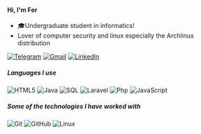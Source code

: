  #### Hi, I'm Fer
  
- 🎓Undergraduate student in informatics!
- Lover of computer security and linux especially the Archlinux distribution

[![Telegram](https://img.shields.io/badge/-TELEGRAM-2CA5E0?style=for-the-badge&logo=telegram&logoColor=white)](https://t.me/fc_33)
[![Gmail](https://img.shields.io/badge/-GMAIL-D14836?style=for-the-badge&logo=gmail&logoColor=white)](mailto:fercassera@gmail.com)
[![LinkedIn](https://img.shields.io/badge/-LINKEDIN-0077B5?style=for-the-badge&logo=linkedin&logoColor=white)](https://www.linkedin.com/in/fernando-cassera-5202bb191)

##### Languages I use


![HTML5](https://img.shields.io/badge/-HTML5-000000?style=flat&logo=html5)
![Java](https://img.shields.io/badge/-Java-000000?style=flat&logo=java)
![SQL](https://img.shields.io/badge/-SQL-000000?style=flat&logo=workbench)
![Laravel](https://img.shields.io/badge/-Laravel-000000?style=flat&logo=laravel)
![Php](https://img.shields.io/badge/-PHP-000000?style=flat&logo=php)
![JavaScript](https://img.shields.io/badge/-JavaScript-000000?style=flat&logo=javascript)

##### Some of the technologies I have worked with

![Git](https://img.shields.io/badge/-Git-222222?style=flat&logo=git&logoColor=F05032)
![GitHub](https://img.shields.io/badge/-GitHub-222222?style=flat&logo=github&logoColor=181717)
![Linux](https://img.shields.io/badge/-Archlinux-222222?style=flat&logo=linux&logoColor=FCC624)


```
